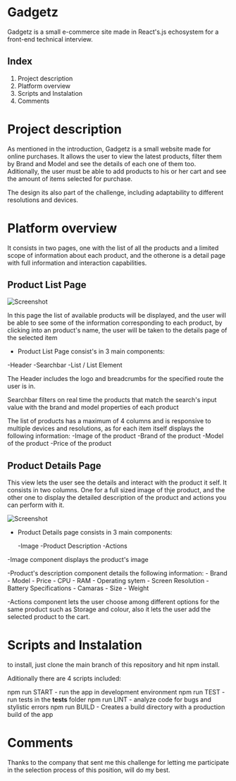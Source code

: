 # Gadgetz   

Gadgetz is a small e-commerce site made in React's.js echosystem for a front-end technical interview. 

## Index

1. Project description
2. Platform overview
3. Scripts and Instalation
4. Comments

# Project description

 As mentioned in the introduction, Gadgetz is a small website made for online purchases. It allows the user to view the latest products, filter them by Brand and Model and see the details of each one of them too. Aditionally, the user must be able to add products to his or her cart and see the amount of items selected for purchase.

  The design its also part of the challenge, including adaptability to different resolutions and devices. 


# Platform overview 

It consists in two pages, one with the list of all the products and a limited scope of information about each product, and the otherone is a detail page with full information and interaction capabilities.

## Product List Page
![Screenshot](./screenshoots/PLP.jpeg)

In this page the list of available products will be displayed, and the user will be able to see some of the information corresponding to each product, by clicking into an product's name, the user will be taken to the details page of the selected item

- Product List Page consist's in 3 main components:

-Header
-Searchbar
-List / List Element


The Header includes the logo and breadcrumbs for the specified route the user is in.

Searchbar filters on real time the products that match the search's input value with the brand and model properties of each product

The list of products has a maximum of 4 columns and is responsive to multiple devices and resolutions, as for each item itself displays the following information:
    -Image of the product
    -Brand of the product
    -Model of the product
    -Price of the product

## Product Details Page

 This view lets the user see the details and interact with the product it self.
 It consists in two columns. 
 One for a full sized image of thje product, and the other one to display the detailed description of the product and actions you can perform with it. 

![Screenshot](./screenshoots/PDP.jpeg)

- Product Details page consists in 3 main components:

    -Image
    -Product Description
    -Actions

-Image component displays the product's image

-Product's description component details the following information:
    - Brand
    - Model
    - Price
    - CPU
    - RAM
    - Operating sytem
    - Screen Resolution
    - Battery Specifications
    - Camaras
    - Size
    - Weight

-Actions component lets the user choose among different options for the same product such as Storage and colour, also it lets the user add the selected product to the cart.





# Scripts and Instalation

to install, just clone the main branch of this repository and hit npm install.

 Aditionally there are 4 scripts included:

npm run START - run the app in development environment
npm run TEST  - run tests in the __tests__ folder
npm run LINT  - analyze code for bugs and stylistic errors
npm run BUILD - Creates a build directory with a production build of the app


# Comments

 Thanks to the company that sent me this challenge for letting me participate in the selection process of this position, will do my best.



